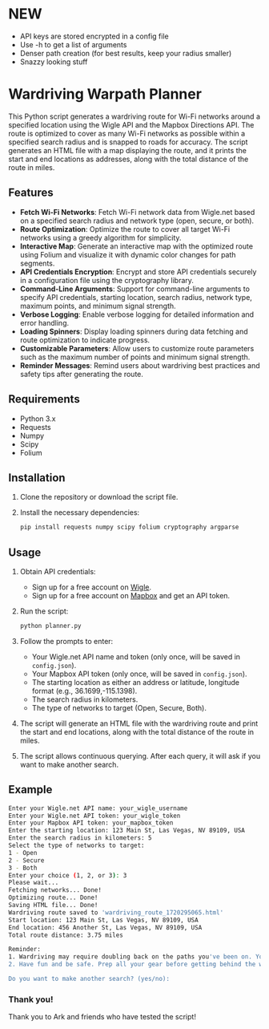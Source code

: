 # NEW
- API keys are stored encrypted in a config file
- Use -h to get a list of arguments
- Denser path creation (for best results, keep your radius smaller)
- Snazzy looking stuff

# Wardriving Warpath Planner

This Python script generates a wardriving route for Wi-Fi networks around a specified location using the Wigle API and the Mapbox Directions API. The route is optimized to cover as many Wi-Fi networks as possible within a specified search radius and is snapped to roads for accuracy. The script generates an HTML file with a map displaying the route, and it prints the start and end locations as addresses, along with the total distance of the route in miles.

## Features

- **Fetch Wi-Fi Networks**: Fetch Wi-Fi network data from Wigle.net based on a specified search radius and network type (open, secure, or both).
- **Route Optimization**: Optimize the route to cover all target Wi-Fi networks using a greedy algorithm for simplicity.
- **Interactive Map**: Generate an interactive map with the optimized route using Folium and visualize it with dynamic color changes for path segments.
- **API Credentials Encryption**: Encrypt and store API credentials securely in a configuration file using the cryptography library.
- **Command-Line Arguments**: Support for command-line arguments to specify API credentials, starting location, search radius, network type, maximum points, and minimum signal strength.
- **Verbose Logging**: Enable verbose logging for detailed information and error handling.
- **Loading Spinners**: Display loading spinners during data fetching and route optimization to indicate progress.
- **Customizable Parameters**: Allow users to customize route parameters such as the maximum number of points and minimum signal strength.
- **Reminder Messages**: Remind users about wardriving best practices and safety tips after generating the route.

## Requirements

- Python 3.x
- Requests
- Numpy
- Scipy
- Folium

## Installation

1. Clone the repository or download the script file.
2. Install the necessary dependencies:

    ```sh
    pip install requests numpy scipy folium cryptography argparse
    ```

## Usage

1. Obtain API credentials:
    - Sign up for a free account on [Wigle](https://wigle.net/).
    - Sign up for a free account on [Mapbox](https://www.mapbox.com/) and get an API token.

2. Run the script:

    ```sh
    python planner.py
    ```

3. Follow the prompts to enter:
    - Your Wigle.net API name and token (only once, will be saved in `config.json`).
    - Your Mapbox API token (only once, will be saved in `config.json`).
    - The starting location as either an address or latitude, longitude format (e.g., 36.1699,-115.1398).
    - The search radius in kilometers.
    - The type of networks to target (Open, Secure, Both).

4. The script will generate an HTML file with the wardriving route and print the start and end locations, along with the total distance of the route in miles.

5. The script allows continuous querying. After each query, it will ask if you want to make another search.

## Example

```sh
Enter your Wigle.net API name: your_wigle_username
Enter your Wigle.net API token: your_wigle_token
Enter your Mapbox API token: your_mapbox_token
Enter the starting location: 123 Main St, Las Vegas, NV 89109, USA
Enter the search radius in kilometers: 5
Select the type of networks to target:
1 - Open
2 - Secure
3 - Both
Enter your choice (1, 2, or 3): 3
Please wait...
Fetching networks... Done!
Optimizing route... Done!
Saving HTML file... Done!
Wardriving route saved to 'wardriving_route_1720295065.html'
Start location: 123 Main St, Las Vegas, NV 89109, USA
End location: 456 Another St, Las Vegas, NV 89109, USA
Total route distance: 3.75 miles

Reminder:
1. Wardriving may require doubling back on the paths you've been on. You will go over some of the same areas more than once.
2. Have fun and be safe. Prep all your gear before getting behind the wheel. Get water for your walk.

Do you want to make another search? (yes/no):
```

### Thank you!
Thank you to Ark and friends who have tested the script!
